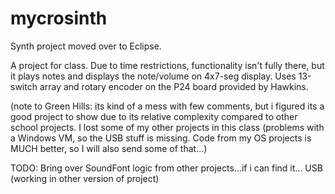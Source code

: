 # mycrosinth

Synth project moved over to Eclipse.

A project for class. Due to time restrictions, functionality isn't fully there,
but it plays notes and displays the note/volume on 4x7-seg display. Uses 13-switch
array and rotary encoder on the P24 board provided by Hawkins.

(note to Green Hills: its kind of a mess with few comments, but i figured its a good
project to show due to its relative complexity compared to other school projects. I lost
some of my other projects in this class (problems with a Windows VM, so the USB stuff is missing.
Code from my OS projects is MUCH better, so I will also send some of that...)


TODO:
	Bring over SoundFont logic from other projects...if i can find it...
	USB (working in other version of project)
	
	
